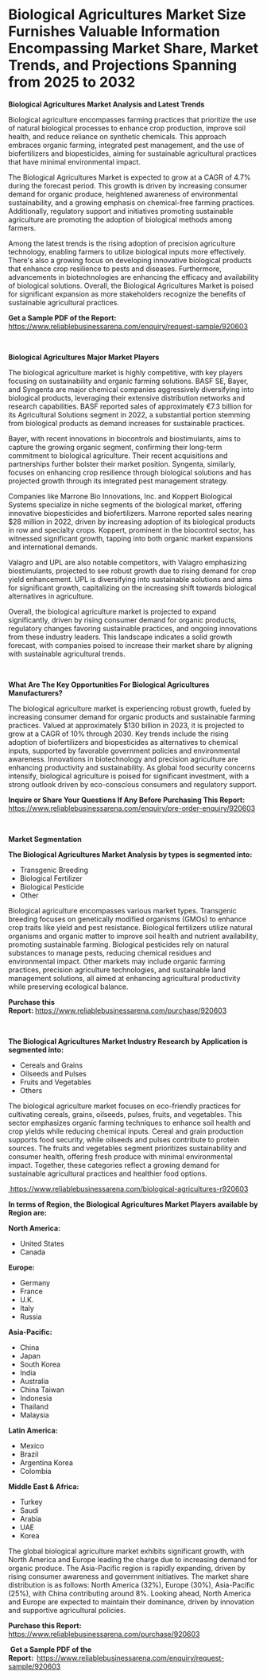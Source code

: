 <p><h1>Biological Agricultures Market Size Furnishes Valuable Information Encompassing Market Share, Market Trends, and Projections Spanning from 2025 to 2032</h1></p><p><strong>Biological Agricultures Market Analysis and Latest Trends</strong></p>
<p><p>Biological agriculture encompasses farming practices that prioritize the use of natural biological processes to enhance crop production, improve soil health, and reduce reliance on synthetic chemicals. This approach embraces organic farming, integrated pest management, and the use of biofertilizers and biopesticides, aiming for sustainable agricultural practices that have minimal environmental impact.</p><p>The Biological Agricultures Market is expected to grow at a CAGR of 4.7% during the forecast period. This growth is driven by increasing consumer demand for organic produce, heightened awareness of environmental sustainability, and a growing emphasis on chemical-free farming practices. Additionally, regulatory support and initiatives promoting sustainable agriculture are promoting the adoption of biological methods among farmers.</p><p>Among the latest trends is the rising adoption of precision agriculture technology, enabling farmers to utilize biological inputs more effectively. There's also a growing focus on developing innovative biological products that enhance crop resilience to pests and diseases. Furthermore, advancements in biotechnologies are enhancing the efficacy and availability of biological solutions. Overall, the Biological Agricultures Market is poised for significant expansion as more stakeholders recognize the benefits of sustainable agricultural practices.</p></p>
<p><strong>Get a Sample PDF of the Report:&nbsp;</strong> <a href="https://www.reliablebusinessarena.com/enquiry/request-sample/920603?utm_campaign=2175&utm_medium=2&utm_source=Github&utm_content=ia&utm_term=18042025&utm_id=biological-agricultures">https://www.reliablebusinessarena.com/enquiry/request-sample/920603</a></p>
<p>&nbsp;</p>
<p><strong>Biological Agricultures Major Market Players</strong></p>
<p><p>The biological agriculture market is highly competitive, with key players focusing on sustainability and organic farming solutions. BASF SE, Bayer, and Syngenta are major chemical companies aggressively diversifying into biological products, leveraging their extensive distribution networks and research capabilities. BASF reported sales of approximately €7.3 billion for its Agricultural Solutions segment in 2022, a substantial portion stemming from biological products as demand increases for sustainable practices.</p><p>Bayer, with recent innovations in biocontrols and biostimulants, aims to capture the growing organic segment, confirming their long-term commitment to biological agriculture. Their recent acquisitions and partnerships further bolster their market position. Syngenta, similarly, focuses on enhancing crop resilience through biological solutions and has projected growth through its integrated pest management strategy.</p><p>Companies like Marrone Bio Innovations, Inc. and Koppert Biological Systems specialize in niche segments of the biological market, offering innovative biopesticides and biofertilizers. Marrone reported sales nearing $28 million in 2022, driven by increasing adoption of its biological products in row and specialty crops. Koppert, prominent in the biocontrol sector, has witnessed significant growth, tapping into both organic market expansions and international demands.</p><p>Valagro and UPL are also notable competitors, with Valagro emphasizing biostimulants, projected to see robust growth due to rising demand for crop yield enhancement. UPL is diversifying into sustainable solutions and aims for significant growth, capitalizing on the increasing shift towards biological alternatives in agriculture.</p><p>Overall, the biological agriculture market is projected to expand significantly, driven by rising consumer demand for organic products, regulatory changes favoring sustainable practices, and ongoing innovations from these industry leaders. This landscape indicates a solid growth forecast, with companies poised to increase their market share by aligning with sustainable agricultural trends.</p></p>
<p>&nbsp;</p>
<p><strong>What Are The Key Opportunities For Biological Agricultures Manufacturers?</strong></p>
<p><p>The biological agriculture market is experiencing robust growth, fueled by increasing consumer demand for organic products and sustainable farming practices. Valued at approximately $130 billion in 2023, it is projected to grow at a CAGR of 10% through 2030. Key trends include the rising adoption of biofertilizers and biopesticides as alternatives to chemical inputs, supported by favorable government policies and environmental awareness. Innovations in biotechnology and precision agriculture are enhancing productivity and sustainability. As global food security concerns intensify, biological agriculture is poised for significant investment, with a strong outlook driven by eco-conscious consumers and regulatory support.</p></p>
<p><strong>Inquire or Share Your Questions If Any Before Purchasing This Report:</strong> <a href="https://www.reliablebusinessarena.com/enquiry/pre-order-enquiry/920603?utm_campaign=2175&utm_medium=2&utm_source=Github&utm_content=ia&utm_term=18042025&utm_id=biological-agricultures">https://www.reliablebusinessarena.com/enquiry/pre-order-enquiry/920603</a></p>
<p>&nbsp;</p>
<p><strong>Market Segmentation</strong></p>
<p><strong>The Biological Agricultures Market Analysis by types is segmented into:</strong></p>
<p><ul><li>Transgenic Breeding</li><li>Biological Fertilizer</li><li>Biological Pesticide</li><li>Other</li></ul></p>
<p><p>Biological agriculture encompasses various market types. Transgenic breeding focuses on genetically modified organisms (GMOs) to enhance crop traits like yield and pest resistance. Biological fertilizers utilize natural organisms and organic matter to improve soil health and nutrient availability, promoting sustainable farming. Biological pesticides rely on natural substances to manage pests, reducing chemical residues and environmental impact. Other markets may include organic farming practices, precision agriculture technologies, and sustainable land management solutions, all aimed at enhancing agricultural productivity while preserving ecological balance.</p></p>
<p><strong>Purchase this Report:&nbsp;</strong><a href="https://www.reliablebusinessarena.com/purchase/920603?utm_campaign=2175&utm_medium=2&utm_source=Github&utm_content=ia&utm_term=18042025&utm_id=biological-agricultures">https://www.reliablebusinessarena.com/purchase/920603</a></p>
<p>&nbsp;</p>
<p><strong>The Biological Agricultures Market Industry Research by Application is segmented into:</strong></p>
<p><ul><li>Cereals and Grains</li><li>Oilseeds and Pulses</li><li>Fruits and Vegetables</li><li>Others</li></ul></p>
<p><p>The biological agriculture market focuses on eco-friendly practices for cultivating cereals, grains, oilseeds, pulses, fruits, and vegetables. This sector emphasizes organic farming techniques to enhance soil health and crop yields while reducing chemical inputs. Cereal and grain production supports food security, while oilseeds and pulses contribute to protein sources. The fruits and vegetables segment prioritizes sustainability and consumer health, offering fresh produce with minimal environmental impact. Together, these categories reflect a growing demand for sustainable agricultural practices and healthier food options.</p></p>
<p><a href="https://www.reliablebusinessarena.com/biological-agricultures-r920603?utm_campaign=2175&utm_medium=2&utm_source=Github&utm_content=ia&utm_term=18042025&utm_id=biological-agricultures">&nbsp;https://www.reliablebusinessarena.com/biological-agricultures-r920603</a></p>
<p><strong>In terms of Region, the Biological Agricultures Market Players available by Region are:</strong></p>
<p>
    <p> <strong> North America: </strong>
        <ul>
            <li>United States</li>
            <li>Canada</li>
        </ul>
        </p> 
    <p> <strong> Europe: </strong>
        <ul>
            <li>Germany</li>
            <li>France</li>
            <li>U.K.</li>
            <li>Italy</li>
            <li>Russia</li>
        </ul>
        </p> 
    <p> <strong> Asia-Pacific: </strong>
        <ul>
            <li>China</li>
            <li>Japan</li>
            <li>South Korea</li>
            <li>India</li>
            <li>Australia</li>
            <li>China Taiwan</li>
            <li>Indonesia</li>
            <li>Thailand</li>
            <li>Malaysia</li>
        </ul>
        </p> 
    <p> <strong> Latin America: </strong>
        <ul>
            <li>Mexico</li>
            <li>Brazil</li>
            <li>Argentina Korea</li>
            <li>Colombia</li>
        </ul>
        </p> 
    <p> <strong> Middle East & Africa: </strong>
        <ul>
            <li>Turkey</li>
            <li>Saudi</li>
            <li>Arabia</li>
            <li>UAE</li>
            <li>Korea</li>
        </ul>
    </p>
    </p>
<p><p>The global biological agriculture market exhibits significant growth, with North America and Europe leading the charge due to increasing demand for organic produce. The Asia-Pacific region is rapidly expanding, driven by rising consumer awareness and government initiatives. The market share distribution is as follows: North America (32%), Europe (30%), Asia-Pacific (25%), with China contributing around 8%. Looking ahead, North America and Europe are expected to maintain their dominance, driven by innovation and supportive agricultural policies.</p></p>
<p><strong>Purchase this Report: </strong><a href="https://www.reliablebusinessarena.com/purchase/920603?utm_campaign=2175&utm_medium=2&utm_source=Github&utm_content=ia&utm_term=18042025&utm_id=biological-agricultures">https://www.reliablebusinessarena.com/purchase/920603</a></p>
<p>&nbsp;<strong>Get a Sample PDF of the Report:&nbsp;&nbsp;</strong><a href="https://www.reliablebusinessarena.com/enquiry/request-sample/920603?utm_campaign=2175&utm_medium=2&utm_source=Github&utm_content=ia&utm_term=18042025&utm_id=biological-agricultures">https://www.reliablebusinessarena.com/enquiry/request-sample/920603</a></p>
<p><strong></strong></p>
<p><p></p><p></p><p></p></p>